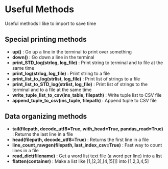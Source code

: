# Useful Methods
Useful methods I like to import to save time

## Special printing methods

* __up()__ : Go up a line in the terminal to print over something
* __down()__ : Go down a line in the terminal
* __print_STD_log(strlog, log_file)__ : Print string to terminal and to file at the same time
* __print_log(strlog, log_file)__ : Print string to a file
* __print_list_to_log(strlist, log_file)__ : Print list of strings to a file
* __print_list_to_STD_log(strlist, log_file)__ : Print list of strings to the terminal and to a file at the same time
* __write_tuple_list_to_csv(ins_table, filepath)__ : Write tuple list to CSV file
* __append_tuple_to_csv(ins_tuple, filepath)__ : Append tuple to CSV file

## Data organizing methods

* __tail(filepath, decode_utf8=True, with_head=True, pandas_read=True)__ : Returns the last line in a file
* __head(filepath, decode_utf8=True)__ : Returns the first line in a file
* __line_count_rawgen(filepath, last_index_csv=True)__ : Fast way to count lines in a file
* __read_dict(filename)__ : Get a word list text file (a word per line) into a list
* __flatten(container)__ : Make a list like [1,[2,3],[4,[5]]] into [1,2,3,4,5]
